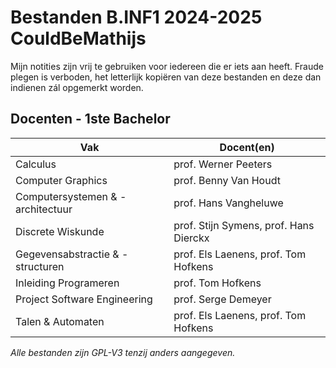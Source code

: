 # Bestanden B.INF1 2024-2025 CouldBeMathijs

Mijn notities zijn vrij te gebruiken voor iedereen die er iets aan heeft.
Fraude plegen is verboden, het letterlijk kopiëren van deze bestanden en deze dan indienen zál opgemerkt worden. 

## Docenten - 1ste Bachelor

| Vak                                 | Docent(en)                                      |
|-------------------------------------|-------------------------------------------------|
| Calculus                            | prof. Werner Peeters                            |
| Computer Graphics                   | prof. Benny Van Houdt                           |
| Computersystemen & -architectuur    | prof. Hans Vangheluwe                           |
| Discrete Wiskunde                   | prof. Stijn Symens, prof. Hans Dierckx          |
| Gegevensabstractie & -structuren    | prof. Els Laenens, prof. Tom Hofkens            |
| Inleiding Programeren               | prof. Tom Hofkens                               |
| Project Software Engineering        | prof. Serge Demeyer                             |
| Talen & Automaten                   | prof. Els Laenens, prof. Tom Hofkens            |


_Alle bestanden zijn GPL-V3 tenzij anders aangegeven._
